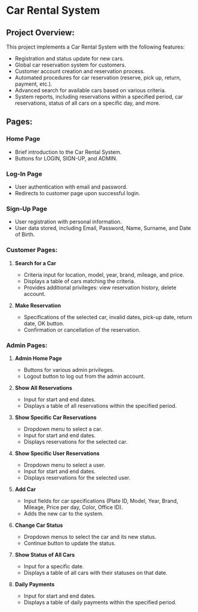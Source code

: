 # Car Rental System

## Project Overview:
This project implements a Car Rental System with the following features:

- Registration and status update for new cars.
- Global car reservation system for customers.
- Customer account creation and reservation process.
- Automated procedures for car reservation (reserve, pick up, return, payment, etc.).
- Advanced search for available cars based on various criteria.
- System reports, including reservations within a specified period, car reservations, status of all cars on a specific day, and more.

## Pages:
### Home Page
- Brief introduction to the Car Rental System.
- Buttons for LOGIN, SIGN-UP, and ADMIN.

### Log-In Page
- User authentication with email and password.
- Redirects to customer page upon successful login.

### Sign-Up Page
- User registration with personal information.
- User data stored, including Email, Password, Name, Surname, and Date of Birth.

### Customer Pages:
1. **Search for a Car**
   - Criteria input for location, model, year, brand, mileage, and price.
   - Displays a table of cars matching the criteria.
   - Provides additional privileges: view reservation history, delete account.

2. **Make Reservation**
   - Specifications of the selected car, invalid dates, pick-up date, return date, OK button.
   - Confirmation or cancellation of the reservation.

### Admin Pages:
1. **Admin Home Page**
   - Buttons for various admin privileges.
   - Logout button to log out from the admin account.

2. **Show All Reservations**
   - Input for start and end dates.
   - Displays a table of all reservations within the specified period.

3. **Show Specific Car Reservations**
   - Dropdown menu to select a car.
   - Input for start and end dates.
   - Displays reservations for the selected car.

4. **Show Specific User Reservations**
   - Dropdown menu to select a user.
   - Input for start and end dates.
   - Displays reservations for the selected user.

5. **Add Car**
   - Input fields for car specifications (Plate ID, Model, Year, Brand, Mileage, Price per day, Color, Office ID).
   - Adds the new car to the system.

6. **Change Car Status**
   - Dropdown menus to select the car and its new status.
   - Continue button to update the status.

7. **Show Status of All Cars**
   - Input for a specific date.
   - Displays a table of all cars with their statuses on that date.

8. **Daily Payments**
   - Input for start and end dates.
   - Displays a table of daily payments within the specified period.
